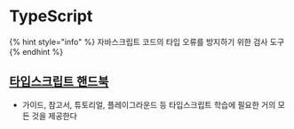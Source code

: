 # TypeScript

{% hint style="info" %}
자바스크립트 코드의 타입 오류를 방지하기 위한 검사 도구
{% endhint %}

## [타입스크립트 핸드북](https://www.typescriptlang.org/ko/docs/handbook/intro.html)

- 가이드, 참고서, 튜토리얼, 플레이그라운드 등 타입스크립트 학습에 필요한 거의 모든 것을 제공한다
